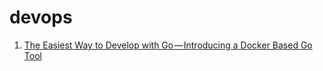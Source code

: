 # devops

1. [The Easiest Way to Develop with Go — Introducing a Docker Based Go Tool](https://medium.com/iron-io-blog/the-easiest-way-to-develop-with-go-introducing-a-docker-based-go-tool-c456238507d6)
